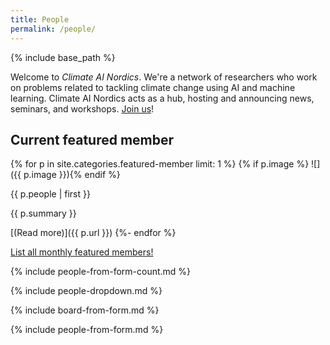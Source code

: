 ```yaml
---
title: People
permalink: /people/
---
```

{% include base_path %}

<style>
img {
  width: 8em;
  float: right;
  padding: 1em 0em 1em 1em;
}
.hidden {
  display: none;
}
.content {
  overflow: auto;
}
</style>



Welcome to _Climate AI Nordics_.
We're a network of researchers who work on problems related to tackling climate change using AI and machine learning. Climate AI Nordics acts as a hub, hosting and announcing news, seminars, and workshops. [Join us](/join/)!

## Current featured member

{% for p in site.categories.featured-member limit: 1 %}
{% if p.image %} ![]({{ p.image }}){% endif %}

{{ p.people | first }} <br /> 

{{ p.summary }}

[(Read more)]({{ p.url }})
{%- endfor %}

[List all monthly featured members!](/featured-member/)


{% include people-from-form-count.md %}

{% include people-dropdown.md %}

{% include board-from-form.md %}

{% include people-from-form.md %}

